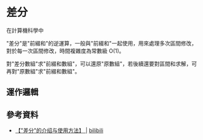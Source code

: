 # 差分

在計算機科學中

"差分"是"前綴和"的逆運算，一般與"前綴和"一起使用，用來處理多次區間修改，對於每一次區間修改，時間複雜度為常數級 O(1)。

對"差分數組"求"前綴和數組"，可以還原"原數組"，若後續還要對區間和求解，可再對"原數組"求"前綴和數組"。

## 運作邏輯

## 參考資料
- [【"差分"的介绍与使用方法】 ](https://www.bilibili.com/video/BV1SM4y1V79z/?share_source=copy_web&vd_source=d79fb6e489e167bcd5d8441f57f45e6c) | [bilibili](https://www.bilibili.com/)